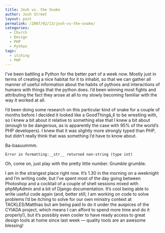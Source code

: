 ```yaml
---
title: Josh vs. the Snake
author: Josh Street
layout: post
permalink: /2007/02/13/josh-vs-the-snake/
categories:
  - Church
  - Design
  - PHP
  - Python
tags:
  - itching
  - PHP
---
```

I&#8217;ve been battling a Python for the better part of a week now. Mostly just in terms of creating a nice habitat for it to inhabit, so that we can gather all manner of useful information about the habits of pythons and interactions of humans with things that the python does. I&#8217;d been winning most fights and attributing the fact they arose at all to my slowly becoming familiar with the way it worked at all.

I&#8217;d been doing some research on this particular kind of snake for a couple of months before I decided it looked like a GoodThingâ„¢ to be wrestling with, so I knew a bit about it relative to something else that I knew a bit about (enough to be dangerous, as is apparently the case with 95% of the world&#8217;s PHP developers). I knew that it was slightly more strongly typed than PHP, but didn&#8217;t really think that was something I&#8217;d have to know about.

Ba-baauummm.

`Error in formatting:__str__ returned non-string (type int)`

Oh, come on, just play with the pretty little number. Grumble grumble.

I am in the strangest place right now. It&#8217;s 1.30 in the morning on a weeknight and I&#8217;m writing code, but I&#8217;ve spent most of the day going between Photoshop and a cocktail of a couple of shell sessions mixed with phpMyAdmin and a bit of Django documentation. It&#8217;s cool being able to write useful code again (and, better still, I am working on code to solve problems I&#8217;d be itching to solve for our own ministry context at TACKLES/Matthias but am being paid to do it under the auspices of the CYIADA project, which means I can afford to spend more time and do it properly!), but it&#8217;s possibly even cooler to have ready access to great design tools at home since last week &#8212; quality tools are an awesome blessing!